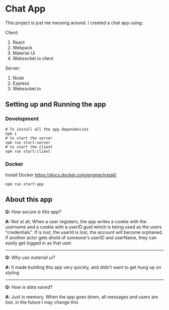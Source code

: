 # Chat App

This project is just me messing around. I created a chat app using:

Client:
1. React
2. Webpack
3. Material Ui
4. Websocket.io client

Server:
1. Node
2. Express
3. Websocket.io

## Setting up and Running the app

### Development
```npm
# To install all the app dependencies
npm i
# to start the server
npm run start:server
# to start the client
npm run start:client
```

### Docker

Install Docker https://docs.docker.com/engine/install/

```npm
npm run start:app
```
## About this app
**Q:** *How secure is this app?*

**A:** Not at all, When a user registers, the app writes a cookie with the username and a cookie with a userID *guid* which is being used as the users "credentials". If  is lost, the userId is lost, the account will become orphaned. If another actor gets ahold of someone's userID and userName, they can easily get logged in as that user.
___
**Q:** *Why use material ui?*

**A:** It made building this app very quickly, and didn't want to get hung up on styling
___
**Q:** *How is data saved?*

**A:** Just in memory. When the app goes down, all messages and users are lost. in the future I may change this
